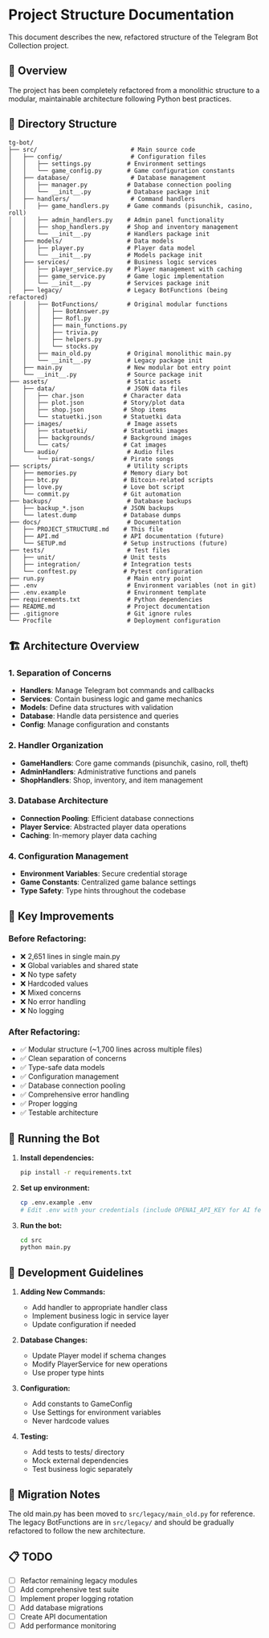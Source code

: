 # Project Structure Documentation

This document describes the new, refactored structure of the Telegram Bot Collection project.

## 🎯 Overview

The project has been completely refactored from a monolithic structure to a modular, maintainable architecture following Python best practices.

## 📁 Directory Structure

```
tg-bot/
├── src/                          # Main source code
│   ├── config/                   # Configuration files
│   │   ├── settings.py          # Environment settings
│   │   └── game_config.py       # Game configuration constants
│   ├── database/                 # Database management
│   │   ├── manager.py           # Database connection pooling
│   │   └── __init__.py          # Database package init
│   ├── handlers/                 # Command handlers
│   │   ├── game_handlers.py     # Game commands (pisunchik, casino, roll)
│   │   ├── admin_handlers.py    # Admin panel functionality
│   │   ├── shop_handlers.py     # Shop and inventory management
│   │   └── __init__.py          # Handlers package init
│   ├── models/                  # Data models
│   │   ├── player.py            # Player data model
│   │   └── __init__.py          # Models package init
│   ├── services/                # Business logic services
│   │   ├── player_service.py    # Player management with caching
│   │   ├── game_service.py      # Game logic implementation
│   │   └── __init__.py          # Services package init
│   ├── legacy/                  # Legacy BotFunctions (being refactored)
│   │   ├── BotFunctions/        # Original modular functions
│   │   │   ├── BotAnswer.py
│   │   │   ├── Rofl.py
│   │   │   ├── main_functions.py
│   │   │   ├── trivia.py
│   │   │   ├── helpers.py
│   │   │   └── stocks.py
│   │   ├── main_old.py          # Original monolithic main.py
│   │   └── __init__.py          # Legacy package init
│   ├── main.py                  # New modular bot entry point
│   └── __init__.py              # Source package init
├── assets/                      # Static assets
│   ├── data/                    # JSON data files
│   │   ├── char.json           # Character data
│   │   ├── plot.json           # Story/plot data
│   │   ├── shop.json           # Shop items
│   │   └── statuetki.json      # Statuetki data
│   ├── images/                  # Image assets
│   │   ├── statuetki/          # Statuetki images
│   │   ├── backgrounds/        # Background images
│   │   └── cats/               # Cat images
│   └── audio/                   # Audio files
│       └── pirat-songs/        # Pirate songs
├── scripts/                     # Utility scripts
│   ├── memories.py             # Memory diary bot
│   ├── btc.py                  # Bitcoin-related scripts
│   ├── love.py                 # Love bot script
│   └── commit.py               # Git automation
├── backups/                     # Database backups
│   ├── backup_*.json           # JSON backups
│   └── latest.dump             # Database dumps
├── docs/                        # Documentation
│   ├── PROJECT_STRUCTURE.md    # This file
│   ├── API.md                  # API documentation (future)
│   └── SETUP.md                # Setup instructions (future)
├── tests/                       # Test files
│   ├── unit/                   # Unit tests
│   ├── integration/            # Integration tests
│   └── conftest.py             # Pytest configuration
├── run.py                       # Main entry point
├── .env                         # Environment variables (not in git)
├── .env.example                 # Environment template
├── requirements.txt             # Python dependencies
├── README.md                    # Project documentation
├── .gitignore                   # Git ignore rules
└── Procfile                     # Deployment configuration
```

## 🏗️ Architecture Overview

### 1. **Separation of Concerns**
- **Handlers**: Manage Telegram bot commands and callbacks
- **Services**: Contain business logic and game mechanics
- **Models**: Define data structures with validation
- **Database**: Handle data persistence and queries
- **Config**: Manage configuration and constants

### 2. **Handler Organization**
- **GameHandlers**: Core game commands (pisunchik, casino, roll, theft)
- **AdminHandlers**: Administrative functions and panels
- **ShopHandlers**: Shop, inventory, and item management

### 3. **Database Architecture**
- **Connection Pooling**: Efficient database connections
- **Player Service**: Abstracted player data operations
- **Caching**: In-memory player data caching

### 4. **Configuration Management**
- **Environment Variables**: Secure credential storage
- **Game Constants**: Centralized game balance settings
- **Type Safety**: Type hints throughout the codebase

## 🔧 Key Improvements

### Before Refactoring:
- ❌ 2,651 lines in single main.py
- ❌ Global variables and shared state
- ❌ No type safety
- ❌ Hardcoded values
- ❌ Mixed concerns
- ❌ No error handling
- ❌ No logging

### After Refactoring:
- ✅ Modular structure (~1,700 lines across multiple files)
- ✅ Clean separation of concerns
- ✅ Type-safe data models
- ✅ Configuration management
- ✅ Database connection pooling
- ✅ Comprehensive error handling
- ✅ Proper logging
- ✅ Testable architecture

## 🚀 Running the Bot

1. **Install dependencies:**
   ```bash
   pip install -r requirements.txt
   ```

2. **Set up environment:**
   ```bash
   cp .env.example .env
   # Edit .env with your credentials (include OPENAI_API_KEY for AI features)
   ```

3. **Run the bot:**
   ```bash
   cd src
   python main.py
   ```

## 📝 Development Guidelines

1. **Adding New Commands:**
   - Add handler to appropriate handler class
   - Implement business logic in service layer
   - Update configuration if needed

2. **Database Changes:**
   - Update Player model if schema changes
   - Modify PlayerService for new operations
   - Use proper type hints

3. **Configuration:**
   - Add constants to GameConfig
   - Use Settings for environment variables
   - Never hardcode values

4. **Testing:**
   - Add tests to tests/ directory
   - Mock external dependencies
   - Test business logic separately

## 🔄 Migration Notes

The old main.py has been moved to `src/legacy/main_old.py` for reference. The legacy BotFunctions are in `src/legacy/` and should be gradually refactored to follow the new architecture.

## 📋 TODO

- [ ] Refactor remaining legacy modules
- [ ] Add comprehensive test suite
- [ ] Implement proper logging rotation
- [ ] Add database migrations
- [ ] Create API documentation
- [ ] Add performance monitoring
